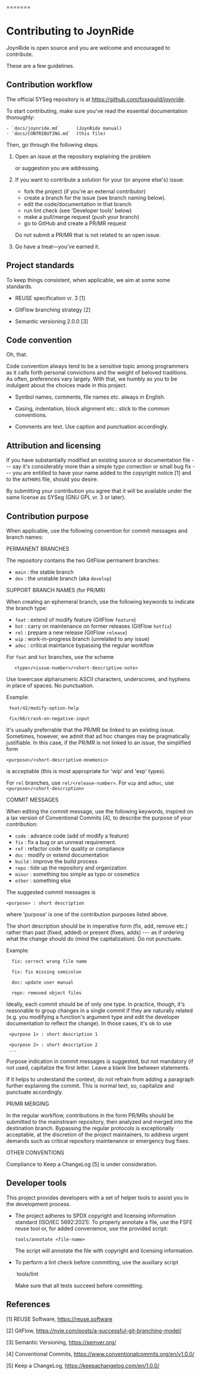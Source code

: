 =======
<!--
   SPDX-FileCopyrightText: 2024 CCOS-USP <https://ccos.icmc.usp.br>
   SPDX-FileCopyrightText: 2024 Monaco F. J. <monaco@usp.br>
  
   SPDX-License-Identifier: GPL-3.0-or-later
-->

Contributing to JoynRide
==============================
 
 JoynRide is open source and you are welcome and encouraged to contribute.

 These are a few guidelines.

 Contribution workflow
 ------------------------------

 The official SYSeg repository is at https://github.com/fossguild/joynride.
   
 To start contributing, make sure you've read the essential documentation
 thoroughly:

    - `docs/joynride.md`      (JoynRide manual)
    - `docs/CONTRIBUTING.md`  (this file)

 Then, go through the following steps.

 1. Open an issue at the repository explaining the problem
 
    or suggestion you are addressing.

 2. If you want to contribute a solution for your (or anyone else's) issue:

    * fork the project (if you're an external contributor)
    * create a branch for the issue (see branch naming below).
    * edit the code/documentation in that branch
    * run lint check (see 'Developer tools' below)
    * make a pull/merge request (push your branch)
    * go to GitHub and create a PR/MR request

    Do not submit a PR/MR that is not related to an open issue.

 3. Go have a treat—you’ve earned it.

 Project standards
 ------------------------------

 To keep things consistent, when applicable, we aim at some some standards.

 - REUSE specification vr. 3 [1]
 
 - GitFlow branching strategy [2]

 - Semantic versioning 2.0.0 [3]

 Code convention
 ------------------------------

 Oh, that.

 Code convention always tend to be a sensitive topic among programmers as it calls
 forth personal convictions and the weight of beloved traditions. As often,
 preferences vary largely. With that, we humbly as you to be indulgent about the
 choices made in this project.
 
 * Symbol names, comments, file names etc. always in English.

 * Casing, indentation, block alignment etc.: stick to the common conventions.

 * Comments are text. Use caption and punctuation accordingly.


 Attribution and licensing
 ------------------------------

 If you have substantially modified an existing source or documentation
 file --- say it's considerably more than a simple typo correction or
 small bug fix --- you are entitled to have your name added to the copyright
 notice [1] and to the `AUTHORS` file, should you desire.

 By submitting your contribution you agree that it will be available under the
 same license as SYSeg (GNU GPL vr. 3 or later).

 Contribution purpose
 ------------------------------

 When applicable, use the following convention for commit messages and branch
 names:

 PERMANENT BRANCHES

 The repository contains the two GitFlow permanent branches:
 
 - `main`   : the stable branch 
 - `dev`    : the unstable branch (aka `develop`)

 SUPPORT BRANCH NAMES (for PR/MR)

 When creating an ephemeral branch, use the following keywords to indicate the
 branch type:

 - `feat`  : extend of modify feature (GitFlow `feature`)
 - `hot`   : carry on maintenance on former releases  (GitFlow `hotfix`)
 - `rel`   : prepare a new release (GitFlow `release`)
 - `wip`   : work-in-progress branch (unrelated to any issue)
 - `adoc`  : critical maintance bypassing the regular workflow

 For `feat` and `hot` branches, use the scheme

 ```
    <type>/<issue-number>/<short-descriptive-note>
 ```
 Use lowercase alphanumeric ASCII characters, underscores, and hyphens in
 place of spaces. No punctuation.

  Example:

 ```
  feat/42/modify-option-help

  fix/66/crash-on-negative-input

 ```
 It's usually preferrable that the PR/MR be linked to an existing issue.
 Sometimes, however, we admit that ad hoc changes may be pragmatically
 justifiable. In this case, if the PR/MR is not linked to an issue,
 the simplified form
 
  `<purpose>/<short-descriptive-mnemonic>`

 is acceptable (this is most appropriate for 'wip' and 'exp' types).

 For `rel` branches, use `rel/<release-number>`.
 For `wip` and `adhoc`, use `<purpose>/<short-description>`

 COMMIT MESSAGES

 When editing the commit message, use the following keywords, inspired on a 
 lax version of  Conventional Commits [4], to describe the purpose of your
 contribution:
 
 - `code`     :   advance code (add of modify a feature)
 - `fix`      :   fix a bug or an unmeat requirement.
 - `ref`      :   refactor code for quality or compliance
 - `doc`      :   modify or extend documentation
 - `build`    :   improve the build process
 - `repo`     :   tide up the repository and organization
 - `minor`    :   something too simple as typo or cosmetics
 - `other`    :   something else

 The suggested commit messages is

 `<purpose> : short description`

 where 'purpose' is one of the contribution purposes listed above.

 The short description should be in imperative form (fix, add, remove etc.)
 rather than past (fixed, added) or present (fixes, adds) --- as if ordering
 what the change should do (mind the capitalization). Do not punctuate.
 
Example:

 ```
   fix: correct wrong file name

   fix: fix missing semicolon

   doc: update user manual

   repo: removed object files

```
 
 Ideally, each commit should be of only one type. In practice, though,
 it's reasonable to group changes in a single commit if they are naturally
 related (e.g. you modifying a function's argument type and edit the developer
 documentation to reflect the change). In those cases, it's ok to use

 ```
  <purpose 1> : short description 1
  
  <purpose 2> : short description 2
  ...
 ```

 Purpose indication in commit messages is suggested, but not mandatory (if not
 used, capitalize the first letter. Leave a blank line between statements.
 
 If it helps to understand the context, do not refrain from adding a paragraph
 further explaining the commit. This is normal text, so, capitalize and
 punctuate accordingly.
 

 PR/MR MERGING
 
 In the regular workflow, contributions in the form PR/MRs should be submitted
 to the mainstream repository, then analyzed and merged into the destination
 branch. Bypassing the regular protocols is exceptionally acceptable, at the
 discretion of the project maintainers, to address urgent demands such as
 critical repository maintenance or emergency bug fixes.


 OTHER CONVENTIONS

 Compliance to Keep a ChangeLog [5] is under consideration.

 Developer tools
 ------------------------------

 This project provides developers with a set of helper tools to assist you
 in the development process. 

 * The project adheres to SPDX copyright and licensing information standard
   (ISO/IEC 5692:2021). To properly annotate a file, use the FSFE reuse tool
   or, for added convenience, use the provided script:

   `tools/annotate <file-name>`

   The script will annotate the file with copyright and licensing information.
   
 * To perform a lint check before committing, use the auxiliary script

   `tools/lint

   Make sure that all tests succeed before committing.

References
 ------------------------------

 [1] REUSE Software, https://reuse.software

 [2] GitFlow, https://nvie.com/posts/a-successful-git-branching-model/

 [3] Semantic Versioning, https://semver.org/

 [4] Conventional Commits, https://www.conventionalcommits.org/en/v1.0.0/

 [5] Keep a ChangeLog, https://keepachangelog.com/en/1.0.0/


